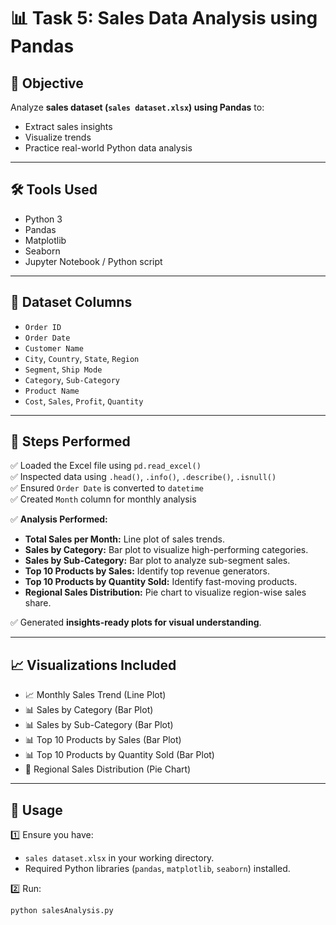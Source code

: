 # 📊 Task 5: Sales Data Analysis using Pandas

## 🎯 Objective
Analyze **sales dataset (`sales dataset.xlsx`) using Pandas** to:
- Extract sales insights
- Visualize trends
- Practice real-world Python data analysis

---

## 🛠 Tools Used
- Python 3
- Pandas
- Matplotlib
- Seaborn
- Jupyter Notebook / Python script

---

## 📂 Dataset Columns
- `Order ID`
- `Order Date`
- `Customer Name`
- `City`, `Country`, `State`, `Region`
- `Segment`, `Ship Mode`
- `Category`, `Sub-Category`
- `Product Name`
- `Cost`, `Sales`, `Profit`, `Quantity`

---

## 🚀 Steps Performed

✅ Loaded the Excel file using `pd.read_excel()`  
✅ Inspected data using `.head()`, `.info()`, `.describe()`, `.isnull()`  
✅ Ensured `Order Date` is converted to `datetime`  
✅ Created `Month` column for monthly analysis

✅ **Analysis Performed:**
- **Total Sales per Month:** Line plot of sales trends.
- **Sales by Category:** Bar plot to visualize high-performing categories.
- **Sales by Sub-Category:** Bar plot to analyze sub-segment sales.
- **Top 10 Products by Sales:** Identify top revenue generators.
- **Top 10 Products by Quantity Sold:** Identify fast-moving products.
- **Regional Sales Distribution:** Pie chart to visualize region-wise sales share.

✅ Generated **insights-ready plots for visual understanding**.

---

## 📈 Visualizations Included

- 📈 Monthly Sales Trend (Line Plot)
- 📊 Sales by Category (Bar Plot)
- 📊 Sales by Sub-Category (Bar Plot)
- 📊 Top 10 Products by Sales (Bar Plot)
- 📊 Top 10 Products by Quantity Sold (Bar Plot)
- 🥧 Regional Sales Distribution (Pie Chart)

---


## 📝 Usage

1️⃣ Ensure you have:
- `sales dataset.xlsx` in your working directory.
- Required Python libraries (`pandas`, `matplotlib`, `seaborn`) installed.

2️⃣ Run:
```bash
python salesAnalysis.py
